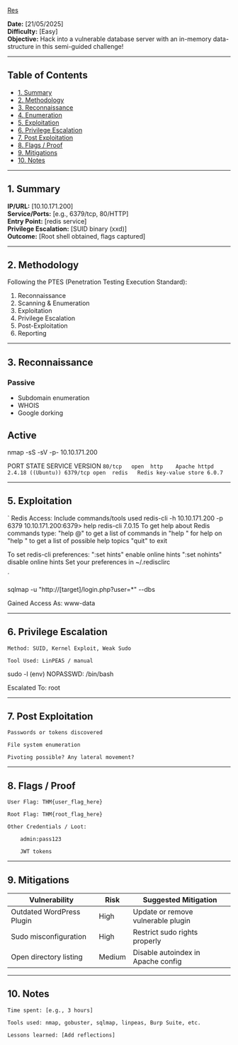 [Res](https://tryhackme.com/room/res)


**Date:** [21/05/2025]  
**Difficulty:** [Easy]  
**Objective:** Hack into a vulnerable database server with an in-memory data-structure in this semi-guided challenge!

---

## Table of Contents

- [1. Summary](#1-summary)
- [2. Methodology](#2-methodology)
- [3. Reconnaissance](#3-reconnaissance)
- [4. Enumeration](#4-enumeration)
- [5. Exploitation](#5-exploitation)
- [6. Privilege Escalation](#6-privilege-escalation)
- [7. Post Exploitation](#7-post-exploitation)
- [8. Flags / Proof](#8-flags--proof)
- [9. Mitigations](#9-mitigations)
- [10. Notes](#10-notes)

---

## 1. Summary

**IP/URL:** [10.10.171.200]  
**Service/Ports:** [e.g., 6379/tcp, 80/HTTP]  
**Entry Point:** [redis service]  
**Privilege Escalation:** [SUID binary (xxd)]  
**Outcome:** [Root shell obtained, flags captured]  

---

## 2. Methodology

Following the PTES (Penetration Testing Execution Standard):
1. Reconnaissance  
2. Scanning & Enumeration  
3. Exploitation  
4. Privilege Escalation  
5. Post-Exploitation  
6. Reporting

---

## 3. Reconnaissance

### Passive
- Subdomain enumeration
- WHOIS
- Google dorking

## Active

nmap -sS -sV -p- 10.10.171.200       

PORT     STATE SERVICE VERSION
`80/tcp   open  http    Apache httpd 2.4.18 ((Ubuntu))
6379/tcp open  redis   Redis key-value store 6.0.7
`


----

## 5. Exploitation

` Redis Access:
    Include commands/tools used
redis-cli -h 10.10.171.200 -p 6379
10.10.171.200:6379> help
redis-cli 7.0.15
To get help about Redis commands type:
      "help @<group>" to get a list of commands in <group>
      "help <command>" for help on <command>
      "help <tab>" to get a list of possible help topics
      "quit" to exit

To set redis-cli preferences:
      ":set hints" enable online hints
      ":set nohints" disable online hints
Set your preferences in ~/.redisclirc
 
 ´

   

sqlmap -u "http://[target]/login.php?user=*" --dbs

Gained Access As: www-data

----

## 6. Privilege Escalation

    Method: SUID, Kernel Exploit, Weak Sudo

    Tool Used: LinPEAS / manual

sudo -l
(env) NOPASSWD: /bin/bash

Escalated To: root

----

## 7. Post Exploitation

    Passwords or tokens discovered

    File system enumeration

    Pivoting possible? Any lateral movement?

----

## 8. Flags / Proof

    User Flag: THM{user_flag_here}

    Root Flag: THM{root_flag_here}

    Other Credentials / Loot:

        admin:pass123

        JWT tokens

----

## 9. Mitigations

| Vulnerability              | Risk   | Suggested Mitigation                   |
|---------------------------|--------|----------------------------------------|
| Outdated WordPress Plugin | High   | Update or remove vulnerable plugin     |
| Sudo misconfiguration     | High   | Restrict sudo rights properly          |
| Open directory listing     | Medium | Disable autoindex in Apache config     |

----

## 10. Notes

    Time spent: [e.g., 3 hours]

    Tools used: nmap, gobuster, sqlmap, linpeas, Burp Suite, etc.

    Lessons learned: [Add reflections]
